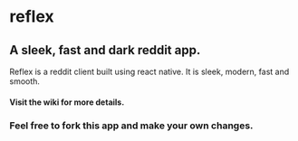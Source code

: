 # reflex
## A sleek, fast and dark reddit app.


Reflex is a reddit client built using react native.
It is sleek, modern, fast and smooth.

#### Visit the wiki for more details.

### Feel free to fork this app and make your own changes.

